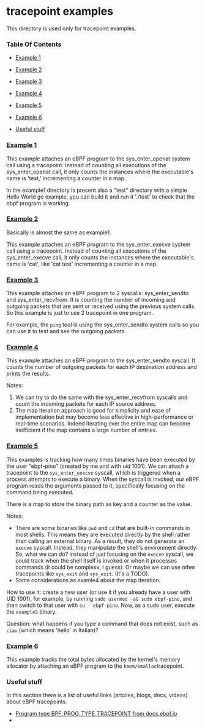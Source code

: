 # tracepoint examples

This directory is used only for tracepoint examples.

### Table Of Contents

* [Example 1](#example-1)
* [Example 2](#example-2)
* [Example 3](#example-3)
* [Example 4](#example-4)
* [Example 5](#example-5)
* [Example 6](#example-6)



* [Useful stuff](#useful-stuff)

### [Example 1](./example1/)

This example attaches an eBPF program to the sys_enter_openat system call using a tracepoint. Instead of counting all executions of the sys_enter_openat call, it only counts the instances where the executable's name is 'test,' incrementing a counter in a map.

In the example1 directory is present also a "test" directory with a simple Hello World go example, you can build it and run it './test` to check that the ebpf program is working.


### [Example 2](./example2/)

Basically is almost the same as example1.

This example attaches an eBPF program to the sys_enter_execve system call using a tracepoint. Instead of counting all executions of the sys_enter_execve call, it only counts the instances where the executable's name is 'cat', like 'cat test' incrementing a counter in a map.


### [Example 3](./example3/)

This example attaches an eBPF program to 2 syscalls: sys_enter_sendto and sys_enter_recvfrom. It is counting the number of incoming and outgoing packets that are sent or received using the previous system calls. So this example is just to use 2 tracepoint in one program.

For example, the `ping` tool is using the sys_enter_sendto system calls so you can use it to test and see the outgoing packets. 


### [Example 4](./example4/)

This example attaches an eBPF program to the sys_enter_sendto syscall. It counts the number of outgoing packets for each IP destination address and prints the results.

Notes:
1. We can try to do the same with the sys_enter_recvfrom syscalls and count the incoming packets for each IP source address.
2. The map iteration approach is good for simplicity and ease of implementation but may become less effective in high-performance or real-time scenarios. Indeed iterating over the entire map can become inefficient if the map contains a large number of entries.

### [Example 5](./example5/)

This examples is tracking how many times binaries have been executed by the user "ebpf-pino" (created by me and with uid 1001). We can attach a tracepoint to the `sys_enter_execve` syscall, which is triggered when a process attempts to execute a binary. When the syscall is invoked, our eBPF program reads the arguments passed to it, specifically focusing on the command being executed.

There is a map to store the binary path as key and a counter as the value. 

Notes: 
* There are some binaries like `pwd` and `cd` that are built-in commands in most shells. This means they are executed directly by the shell rather than calling an external binary. As a result, they do not generate an `execve` syscall. Instead, they manipulate the shell's environment directly. So, what we can do?  Instead of just focusing on the `execve` syscall, we could track when the shell itself is invoked or when it processes commands (it could be complexx, I guess). Or maybe we can use other tracepoints like `sys_exit` and `sys_exit`. (It's a TODO).
* Same considerations as examle4 about the map iteration.

How to use it: create a new user (or use it if you already have a user with UID 1001), for example, by running `sudo usermod -aG sudo ebpf-pino`, and then switch to that user with `su - ebpf-pino`. Now, as a sudo user, execute the `example5` binary. 

Question: what happens if you type a command that does not exist, such as `ciao` (which means 'hello' in Italian)?

### [Example 6](./example6/)

This example tracks the total bytes allocated by the kernel's memory allocator by attaching an eBPF program to the `kmem/kmalloc`tracepoint.



### Useful stuff

In this section there is a list of useful links (artciles, blogs, docs, videos) about eBPF tracepoints.

* [Program type BPF_PROG_TYPE_TRACEPOINT from docs.ebpf.io](https://docs.ebpf.io/linux/program-type/BPF_PROG_TYPE_TRACEPOINT/)
* 